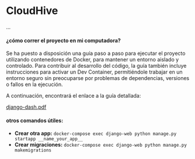 # CloudHive  
...  
#### ¿cómo correr el proyecto en mi computadora?  

Se ha puesto a disposición una guía paso a paso para ejecutar el proyecto utilizando contenedores de Docker, para mantener un entorno aislado y controlado. Para contribuir al desarrollo del código, la guía también incluye instrucciones para activar un Dev Container, permitiéndole trabajar en un entorno seguro sin preocuparse por problemas de dependencias, versiones o fallos en la ejecución.  

A continuación, encontrará el enlace a la guía detallada:  

[django-dash.pdf](https://workdrive.zohoexternal.com/external/b0466ef3ef8f091597c3331cd3b62c01d2fe6c3f6af10b9253bf662fe4cb703e)

#### otros comandos útiles:  
 
- **Crear otra app:** `docker-compose exec django-web python manage.py startapp __name_your_app__`  
- **Crear migraciones:** `docker-compose exec django-web python manage.py makemigrations`  